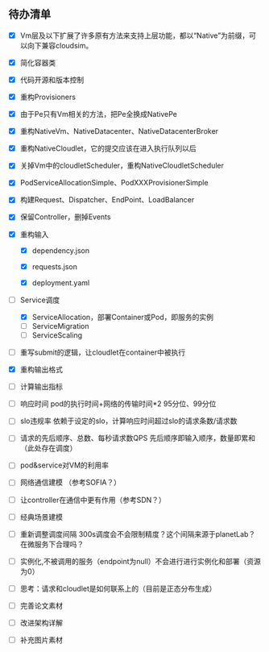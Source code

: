 ## 待办清单

* [X]  Vm层及以下扩展了许多原有方法来支持上层功能，都以“Native”为前缀，可以向下兼容cloudsim。
* [X]  简化容器类
* [X]  代码开源和版本控制
* [X]  重构Provisioners
* [X]  由于Pe只有Vm相关的方法，把Pe全换成NativePe
* [X]  重构NativeVm、NativeDatacenter、NativeDatacenterBroker
* [X]  重构NativeCloudlet，它的提交应该在进入执行队列以后
* [X]  关掉Vm中的cloudletScheduler，重构NativeCloudletScheduler
* [x]  PodServiceAllocationSimple、PodXXXProvisionerSimple
* [X]  构建Request、Dispatcher、EndPoint、LoadBalancer
* [X]  保留Controller，删掉Events
* [X]  重构输入

    * [X] dependency.json
    * [X] requests.json
    * [X] deployment.yaml


* [ ]  Service调度
    * [x] ServiceAllocation，部署Container或Pod，即服务的实例
    * [ ] ServiceMigration
    * [ ] ServiceScaling

* [ ]  重写submit的逻辑，让cloudlet在container中被执行

* [X]  重构输出格式
* [ ]  计算输出指标
  * [ ]  响应时间
    pod的执行时间+网络的传输时间\*2
    95分位、99分位
  * [ ]  slo违规率
    依赖于设定的slo，计算响应时间超过slo的请求条数/请求数
  * [ ]  请求的先后顺序、总数、每秒请求数QPS
    先后顺序即输入顺序，数量即累和（此处存在调度）
  * [ ]  pod&service对VM的利用率

* [ ]  网络通信建模 （参考SOFIA？）
* [ ]  让controller在通信中更有作用（参考SDN？）

* [ ]  经典场景建模
* [ ]  重新调整调度间隔
  300s调度会不会限制精度？这个间隔来源于planetLab？在微服务下合理吗？

* [ ]  实例化,不被调用的服务（endpoint为null）不会进行进行实例化和部署（资源为0）
* [ ]  思考：请求和cloudlet是如何联系上的（目前是正态分布生成）
* [ ]  完善论文素材

  * [ ]  改进架构详解
  * [ ]  补充图片素材
